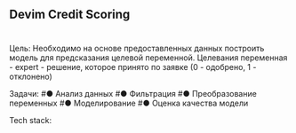 ## Devim Credit Scoring<h1>
Цель: Необходимо на основе предоставленных данных построить модель для предсказания целевой переменной.
Целевания переменная - expert - решение, которое принято по заявке (0 - одобрено, 1 - отклонено)

Задачи:
#● Анализ данных
#● Фильтрация
#● Преобразование переменных
#● Моделирование
#● Оценка качества модели

Tech stack: 
